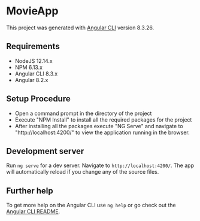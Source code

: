 # MovieApp

This project was generated with [Angular CLI](https://github.com/angular/angular-cli) version 8.3.26.

## Requirements
* NodeJS 12.14.x
* NPM 6.13.x
* Angular CLI 8.3.x
* Angular 8.2.x

## Setup Procedure
* Open a command prompt in the directory of the project
* Execute "NPM Install" to install all the required packages for the project
* After installing all the packages execute "NG Serve" and navigate to "http://localhost:4200/" to view the application running in the browser.

## Development server

Run `ng serve` for a dev server. Navigate to `http://localhost:4200/`. The app will automatically reload if you change any of the source files.

## Further help

To get more help on the Angular CLI use `ng help` or go check out the [Angular CLI README](https://github.com/angular/angular-cli/blob/master/README.md).
